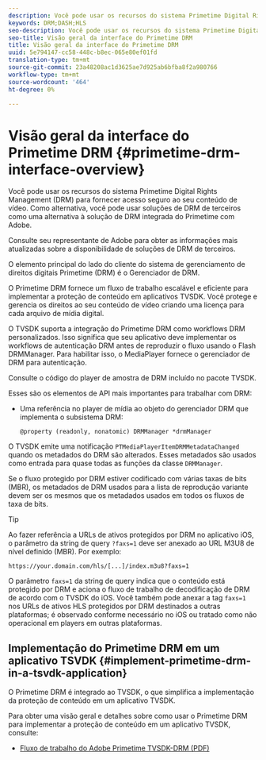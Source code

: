 ```yaml
---
description: Você pode usar os recursos do sistema Primetime Digital Rights Management (DRM) para fornecer acesso seguro ao seu conteúdo de vídeo. Como alternativa, você pode usar soluções de DRM de terceiros como uma alternativa à solução de DRM integrada do Primetime com Adobe.
keywords: DRM;DASH;HLS
seo-description: Você pode usar os recursos do sistema Primetime Digital Rights Management (DRM) para fornecer acesso seguro ao seu conteúdo de vídeo. Como alternativa, você pode usar soluções de DRM de terceiros como uma alternativa à solução de DRM integrada do Primetime com Adobe.
seo-title: Visão geral da interface do Primetime DRM
title: Visão geral da interface do Primetime DRM
uuid: 5e794147-cc58-448c-b8ec-065e80ef01fd
translation-type: tm+mt
source-git-commit: 23a48208ac1d3625ae7d925ab6bfba8f2a980766
workflow-type: tm+mt
source-wordcount: '464'
ht-degree: 0%

---
```



# Visão geral da interface do Primetime DRM {#primetime-drm-interface-overview}

Você pode usar os recursos do sistema Primetime Digital Rights Management (DRM) para fornecer acesso seguro ao seu conteúdo de vídeo. Como alternativa, você pode usar soluções de DRM de terceiros como uma alternativa à solução de DRM integrada do Primetime com Adobe.

<!--<a id="section_4DD54E085AB345FE9BE00865E56B28DB"></a>-->

Consulte seu representante de Adobe para obter as informações mais atualizadas sobre a disponibilidade de soluções de DRM de terceiros.

O elemento principal do lado do cliente do sistema de gerenciamento de direitos digitais Primetime (DRM) é o Gerenciador de DRM.

O Primetime DRM fornece um fluxo de trabalho escalável e eficiente para implementar a proteção de conteúdo em aplicativos TVSDK. Você protege e gerencia os direitos ao seu conteúdo de vídeo criando uma licença para cada arquivo de mídia digital.

O TVSDK suporta a integração do Primetime DRM como workflows DRM personalizados. Isso significa que seu aplicativo deve implementar os workflows de autenticação DRM antes de reproduzir o fluxo usando o Flash DRMManager. Para habilitar isso, o MediaPlayer fornece o gerenciador de DRM para autenticação.

Consulte o código do player de amostra de DRM incluído no pacote TVSDK.

Esses são os elementos de API mais importantes para trabalhar com DRM:

* Uma referência no player de mídia ao objeto do gerenciador DRM que implementa o subsistema DRM:

   ```
   @property (readonly, nonatomic) DRMManager *drmManager
   ```

<!--<a id="section_F986DB1EDD6F44CD8E57419CCA0921E8"></a>-->

O TVSDK emite uma notificação `PTMediaPlayerItemDRMMetadataChanged` quando os metadados do DRM são alterados. Esses metadados são usados como entrada para quase todas as funções da classe `DRMManager`.

<!--<a id="section_223DCF63BAB6438792A85352A79044CC"></a>-->

Se o fluxo protegido por DRM estiver codificado com várias taxas de bits (MBR), os metadados de DRM usados para a lista de reprodução variante devem ser os mesmos que os metadados usados em todos os fluxos de taxa de bits.

>[!TIP]
>
>Ao fazer referência a URLs de ativos protegidos por DRM no aplicativo iOS, o parâmetro da string de query `?faxs=1` deve ser anexado ao URL M3U8 de nível definido (MBR). Por exemplo:

```
https://your.domain.com/hls/[...]/index.m3u8?faxs=1
```

O parâmetro `faxs=1` da string de query indica que o conteúdo está protegido por DRM e aciona o fluxo de trabalho de decodificação de DRM de acordo com o TVSDK do iOS. Você também pode anexar a tag `faxs=1` nos URLs de ativos HLS protegidos por DRM destinados a outras plataformas; é observado conforme necessário no iOS ou tratado como não operacional em players em outras plataformas.

## Implementação do Primetime DRM em um aplicativo TSVDK {#implement-primetime-drm-in-a-tsvdk-application}

O Primetime DRM é integrado ao TVSDK, o que simplifica a implementação da proteção de conteúdo em um aplicativo TVSDK.

Para obter uma visão geral e detalhes sobre como usar o Primetime DRM para implementar a proteção de conteúdo em um aplicativo TVSDK, consulte:

* [Fluxo de trabalho do Adobe Primetime TVSDK-DRM (PDF)](https://helpx.adobe.com/content/dam/help/en/primetime/drm/drm_tvsdk_drm_workflow.pdf)